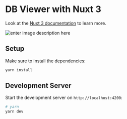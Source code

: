 
# DB Viewer with Nuxt 3

Look at the [Nuxt 3 documentation](https://nuxt.com/docs/getting-started/introduction) to learn more.

![enter image description here](https://i.hizliresim.com/o49ik6l.jpg)

## Setup

Make sure to install the dependencies:

```bash
yarn install
```

## Development Server

Start the development server on `http://localhost:4200`:

```bash
# yarn
yarn dev
```
